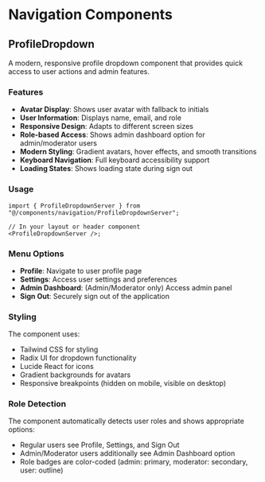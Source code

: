 # Navigation Components

## ProfileDropdown

A modern, responsive profile dropdown component that provides quick access to user actions and admin features.

### Features

- **Avatar Display**: Shows user avatar with fallback to initials
- **User Information**: Displays name, email, and role
- **Responsive Design**: Adapts to different screen sizes
- **Role-based Access**: Shows admin dashboard option for admin/moderator users
- **Modern Styling**: Gradient avatars, hover effects, and smooth transitions
- **Keyboard Navigation**: Full keyboard accessibility support
- **Loading States**: Shows loading state during sign out

### Usage

```tsx
import { ProfileDropdownServer } from "@/components/navigation/ProfileDropdownServer";

// In your layout or header component
<ProfileDropdownServer />;
```

### Menu Options

- **Profile**: Navigate to user profile page
- **Settings**: Access user settings and preferences
- **Admin Dashboard**: (Admin/Moderator only) Access admin panel
- **Sign Out**: Securely sign out of the application

### Styling

The component uses:

- Tailwind CSS for styling
- Radix UI for dropdown functionality
- Lucide React for icons
- Gradient backgrounds for avatars
- Responsive breakpoints (hidden on mobile, visible on desktop)

### Role Detection

The component automatically detects user roles and shows appropriate options:

- Regular users see Profile, Settings, and Sign Out
- Admin/Moderator users additionally see Admin Dashboard option
- Role badges are color-coded (admin: primary, moderator: secondary, user: outline)
